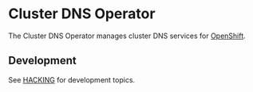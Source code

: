 # Cluster DNS Operator

The Cluster DNS Operator manages cluster DNS services for [OpenShift](https://openshift.io/). 

## Development

See [HACKING](HACKING.md) for development topics.
